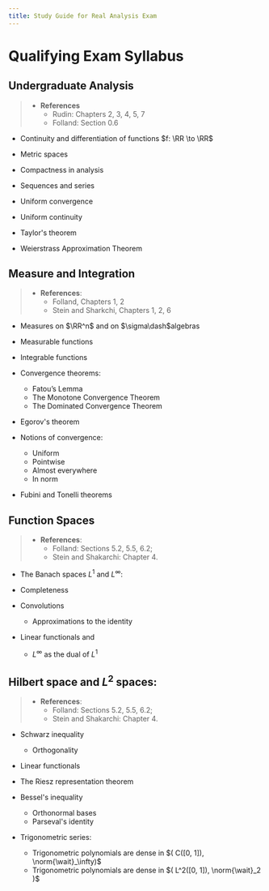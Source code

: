 ```yaml
---
title: Study Guide for Real Analysis Exam
---
```


# Qualifying Exam Syllabus

## Undergraduate Analysis

> - **References**
>   - Rudin: Chapters 2, 3, 4, 5, 7
>   - Folland: Section 0.6 

- Continuity and differentiation of functions $f: \RR \to \RR$

- Metric spaces 

- Compactness in analysis

- Sequences and series

- Uniform convergence

- Uniform continuity

- Taylor's theorem

- Weierstrass Approximation Theorem


## Measure and Integration

> - **References**: 
>   - Folland, Chapters 1, 2 
>   - Stein and Sharkchi, Chapters 1, 2, 6


- Measures on $\RR^n$ and on $\sigma\dash$algebras

- Measurable functions

- Integrable functions

- Convergence theorems:
  - Fatou’s Lemma
  - The Monotone Convergence Theorem
  - The Dominated Convergence Theorem

- Egorov's theorem

- Notions of convergence: 
  - Uniform 
  - Pointwise 
  - Almost everywhere 
  - In norm

- Fubini and Tonelli theorems


## Function Spaces

> - **References**: 
>   - Folland: Sections 5.2, 5.5, 6.2; 
>   - Stein and Shakarchi: Chapter 4.

- The Banach spaces $L^1$ and $L^\infty$:

- Completeness

- Convolutions 
  - Approximations to the identity

- Linear functionals and 
  - $L^\infty$ as the dual of $L^1$

## Hilbert space and $L^2$ spaces:

> - **References**: 
>   - Folland: Sections 5.2, 5.5, 6.2; 
>   - Stein and Shakarchi: Chapter 4.

- Schwarz inequality 
  - Orthogonality

- Linear functionals 
-   The Riesz representation theorem

- Bessel's inequality
  - Orthonormal bases 
  - Parseval's identity

- Trigonometric series: 
  - Trigonometric polynomials are dense in $( C([0, 1]), \norm{\wait}_\infty)$ 
  - Trigonometric polynomials are dense in $( L^2([0, 1]), \norm{\wait}_2 )$
